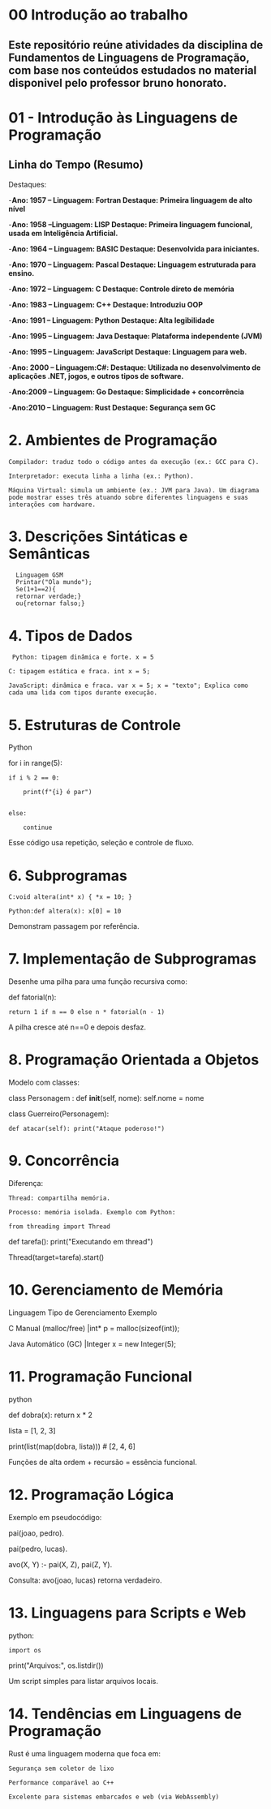 # 00 Introdução ao trabalho
## Este repositório reúne atividades da disciplina de Fundamentos de Linguagens de Programação, com base nos conteúdos estudados no material disponivel pelo professor bruno honorato.
# 01 - Introdução às Linguagens de Programação
##  Linha do Tempo (Resumo)

 Destaques: 

-**Ano: 1957 – Linguagem: Fortran    Destaque: Primeira linguagem de alto nível**

-**Ano: 1958  –Linguagem: LISP       Destaque: Primeira linguagem funcional, usada em Inteligência Artificial.**

-**Ano: 1964 – Linguagem: BASIC      Destaque: Desenvolvida para iniciantes.**

-**Ano: 1970 – Linguagem: Pascal     Destaque: Linguagem estruturada para ensino.**

-**Ano: 1972 – Linguagem: C          Destaque: Controle direto de memória** 

-**Ano: 1983 – Linguagem: C++        Destaque: Introduziu OOP**

-**Ano: 1991 – Linguagem: Python     Destaque: Alta legibilidade**

-**Ano: 1995 – Linguagem: Java       Destaque: Plataforma independente (JVM)**

-**Ano: 1995 – Linguagem: JavaScript Destaque: Linguagem para web.**

-**Ano: 2000 – Linguagem:C#:         Destaque: Utilizada no desenvolvimento de aplicações .NET, jogos, e outros tipos de software.**

-**Ano:2009 – Linguagem: Go         Destaque: Simplicidade + concorrência** 

-**Ano:2010  – Linguagem: Rust       Destaque: Segurança sem GC**

# 2. Ambientes de Programação

    Compilador: traduz todo o código antes da execução (ex.: GCC para C).

    Interpretador: executa linha a linha (ex.: Python).

    Máquina Virtual: simula um ambiente (ex.: JVM para Java). Um diagrama pode mostrar esses três atuando sobre diferentes linguagens e suas interações com hardware.

   # 3. Descrições Sintáticas e Semânticas
      Linguagem GSM
      Printar("Ola mundo");
      Se(1+1==2){
      retornar verdade;}
      ou{retornar falso;}

   #   4. Tipos de Dados

     Python: tipagem dinâmica e forte. x = 5

    C: tipagem estática e fraca. int x = 5;

    JavaScript: dinâmica e fraca. var x = 5; x = "texto"; Explica como cada uma lida com tipos durante execução.

  # 5. Estruturas de Controle
   Python


for i in range(5):

    if i % 2 == 0:
    
        print(f"{i} é par")
        
   
    else:
       
        continue

Esse código usa repetição, seleção e controle de fluxo.


# 6. Subprogramas

    C:void altera(int* x) { *x = 10; }
    
    Python:def altera(x): x[0] = 10
    
   Demonstram passagem por referência.

  # 7. Implementação de Subprogramas

Desenhe uma pilha para uma função recursiva como:

def fatorial(n):

    return 1 if n == 0 else n * fatorial(n - 1)
    
A pilha cresce até n==0 e depois desfaz.

# 8. Programação Orientada a Objetos

Modelo com classes:

class Personagem
:
    def __init__(self, nome): self.nome = nome

class Guerreiro(Personagem):

    def atacar(self): print("Ataque poderoso!")
    
# 9. Concorrência

Diferença:

    Thread: compartilha memória.

    Processo: memória isolada. Exemplo com Python:

    from threading import Thread
    
def tarefa(): print("Executando em thread")

Thread(target=tarefa).start()

# 10. Gerenciamento de Memória
Linguagem	Tipo de Gerenciamento	Exemplo

C	Manual (malloc/free)	|int* p = malloc(sizeof(int));

Java	Automático (GC)	  |Integer x = new Integer(5);


# 11. Programação Funcional
python

def dobra(x): return x * 2

lista = [1, 2, 3]

print(list(map(dobra, lista)))  # [2, 4, 6]

Funções de alta ordem + recursão = essência funcional.

# 12. Programação Lógica

Exemplo em pseudocódigo:

pai(joao, pedro).

pai(pedro, lucas).

avo(X, Y) :- pai(X, Z), pai(Z, Y).

Consulta: avo(joao, lucas) retorna verdadeiro.

# 13. Linguagens para Scripts e Web
 python:
   
    import os

print("Arquivos:", os.listdir())

Um script simples para listar arquivos locais.

# 14. Tendências em Linguagens de Programação
Rust é uma linguagem moderna que foca em:

    Segurança sem coletor de lixo

    Performance comparável ao C++

    Excelente para sistemas embarcados e web (via WebAssembly)

      
